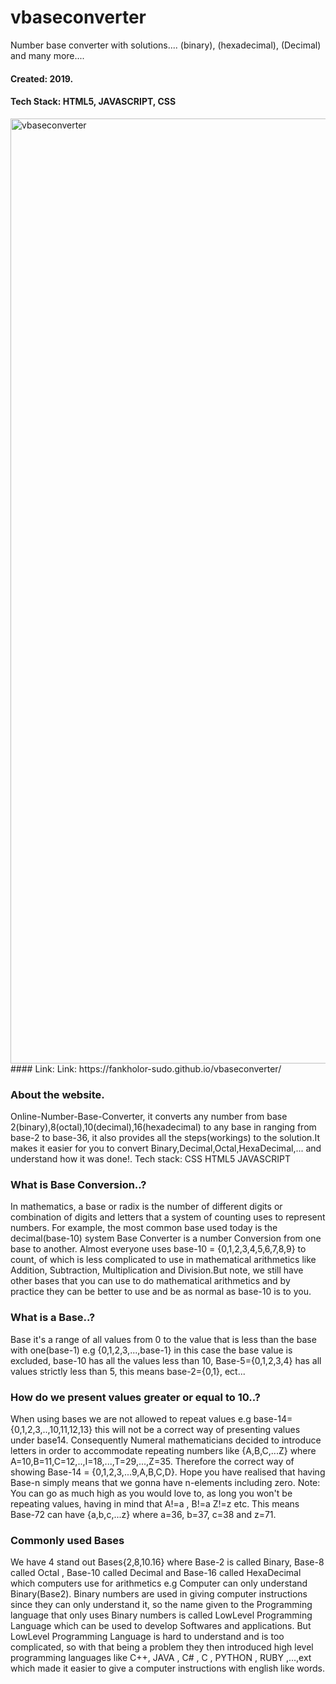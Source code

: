 # vbaseconverter
Number base converter with solutions.... (binary), (hexadecimal), (Decimal) and many more....

#### Created:  2019.
#### Tech Stack: HTML5, JAVASCRIPT, CSS


<img width="1512" alt="vbaseconverter" src="https://github.com/Fankholor-sudo/vbaseconverter/assets/54154030/2161322b-ee51-4868-a59f-3621410f66ed">
#### Link: 
Link: https://fankholor-sudo.github.io/vbaseconverter/


### About the website.

Online-Number-Base-Converter, it converts any number from base 2(binary),8(octal),10(decimal),16(hexadecimal)
to any base in ranging from base-2 to base-36, it also provides all the steps(workings) to the solution.It makes it easier
for you to convert Binary,Decimal,Octal,HexaDecimal,... and understand how it was done!.
Tech stack: CSS HTML5 JAVASCRIPT


### What is Base Conversion..?

In mathematics, a base or radix is the number of different digits or combination of digits and letters that a system of
counting uses to represent numbers. For example, the most common base used today is the decimal(base-10) system
Base Converter is a number Conversion from one base to another. Almost everyone uses
base-10 = {0,1,2,3,4,5,6,7,8,9} to count, of which is less complicated to use in mathematical arithmetics
like Addition, Subtraction, Multiplication and Division.But note, we still have other bases that you can use
to do mathematical arithmetics and by practice they can be better to use and be as normal as base-10 is to you.

### What is a Base..?

Base it's a range of all values from 0 to the value that is less than the base with one(base-1)
e.g {0,1,2,3,...,base-1} in this case the base value is excluded, base-10 has all the values less than 10,
Base-5={0,1,2,3,4} has all values strictly less than 5, this means base-2={0,1}, ect...


### How do we present values greater or equal to 10..?

When using bases we are not allowed to repeat values e.g base-14={0,1,2,3,..,10,11,12,13}
this will not be a correct way of presenting values under base14. Consequently Numeral mathematicians
decided to introduce letters in order to accommodate repeating numbers like {A,B,C,...Z} where
A=10,B=11,C=12,..,I=18,...,T=29,...,Z=35. Therefore the correct way of showing
Base-14 = {0,1,2,3,...9,A,B,C,D}. Hope you have realised that having Base-n simply means that we gonna
have n-elements including zero.
Note: You can go as much high as you would love to, as long you won't be repeating values, having in mind that A!=a , B!=a Z!=z etc.
This means Base-72 can have {a,b,c,...z} where a=36, b=37, c=38 and z=71.


### Commonly used Bases

We have 4 stand out Bases{2,8,10.16} where Base-2 is called Binary, Base-8 called Octal ,
Base-10 called Decimal and Base-16 called HexaDecimal which computers use for arithmetics
e.g Computer can only understand Binary(Base2).
Binary numbers are used in giving computer instructions since they can only understand it,
so the name given to the Programming language that only uses Binary numbers is called LowLevel Programming Language
which can be used to develop Softwares and applications.
But LowLevel Programming Language is hard to understand and is too complicated,
so with that being a problem they then introduced high level programming languages like C++, JAVA ,
C# , C , PYTHON , RUBY ,...,ext which made it easier to give a computer instructions with english like words.
